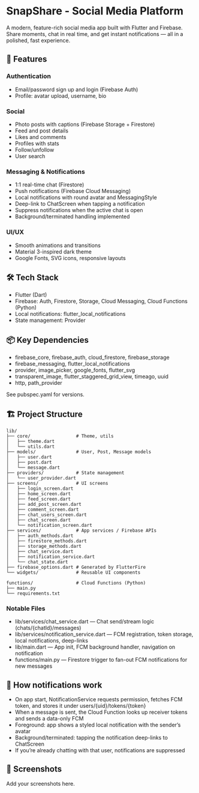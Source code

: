 # SnapShare - Social Media Platform

A modern, feature-rich social media app built with Flutter and Firebase. Share moments, chat in real time, and get instant notifications — all in a polished, fast experience.

## 🚀 Features

### Authentication
- Email/password sign up and login (Firebase Auth)
- Profile: avatar upload, username, bio

### Social
- Photo posts with captions (Firebase Storage + Firestore)
- Feed and post details
- Likes and comments
- Profiles with stats
- Follow/unfollow
- User search

### Messaging & Notifications
- 1:1 real-time chat (Firestore)
- Push notifications (Firebase Cloud Messaging)
- Local notifications with round avatar and MessagingStyle
- Deep-link to ChatScreen when tapping a notification
- Suppress notifications when the active chat is open
- Background/terminated handling implemented

### UI/UX
- Smooth animations and transitions
- Material 3-inspired dark theme
- Google Fonts, SVG icons, responsive layouts

## 🛠 Tech Stack
- Flutter (Dart)
- Firebase: Auth, Firestore, Storage, Cloud Messaging, Cloud Functions (Python)
- Local notifications: flutter_local_notifications
- State management: Provider

## 📦 Key Dependencies
- firebase_core, firebase_auth, cloud_firestore, firebase_storage
- firebase_messaging, flutter_local_notifications
- provider, image_picker, google_fonts, flutter_svg
- transparent_image, flutter_staggered_grid_view, timeago, uuid
- http, path_provider

See pubspec.yaml for versions.

## 🏗 Project Structure

```
lib/
├── core/                 # Theme, utils
│   ├── theme.dart
│   └── utils.dart
├── models/               # User, Post, Message models
│   ├── user.dart
│   ├── post.dart
│   └── message.dart
├── providers/            # State management
│   └── user_provider.dart
├── screens/              # UI screens
│   ├── login_screen.dart
│   ├── home_screen.dart
│   ├── feed_screen.dart
│   ├── add_post_screen.dart
│   ├── comment_screen.dart
│   ├── chat_users_screen.dart
│   ├── chat_screen.dart
│   └── notification_screen.dart
├── services/             # App services / Firebase APIs
│   ├── auth_methods.dart
│   ├── firestore_methods.dart
│   ├── storage_methods.dart
│   ├── chat_service.dart
│   ├── notification_service.dart
│   └── chat_state.dart
├── firebase_options.dart # Generated by FlutterFire
└── widgets/              # Reusable UI components

functions/                # Cloud Functions (Python)
├── main.py
└── requirements.txt
```

### Notable Files
- lib/services/chat_service.dart — Chat send/stream logic (chats/{chatId}/messages)
- lib/services/notification_service.dart — FCM registration, token storage, local notifications, deep-links
- lib/main.dart — App init, FCM background handler, navigation on notification
- functions/main.py — Firestore trigger to fan-out FCM notifications for new messages

## 🔔 How notifications work
- On app start, NotificationService requests permission, fetches FCM token, and stores it under users/{uid}/tokens/{token}
- When a message is sent, the Cloud Function looks up receiver tokens and sends a data-only FCM
- Foreground: app shows a styled local notification with the sender’s avatar
- Background/terminated: tapping the notification deep-links to ChatScreen
- If you’re already chatting with that user, notifications are suppressed

## 📱 Screenshots
Add your screenshots here.
